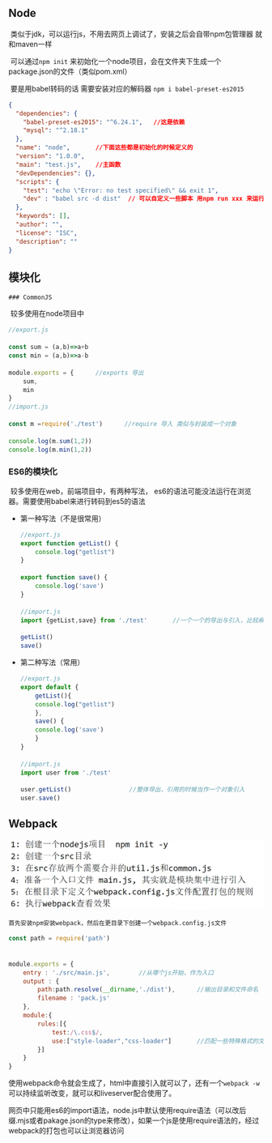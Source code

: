 ## Node

​	类似于jdk，可以运行js，不用去网页上调试了，安装之后会自带npm包管理器 就和maven一样

​	可以通过`npm init` 来初始化一个node项目，会在文件夹下生成一个package.json的文件（类似pom.xml）

​	要是用babel转码的话 需要安装对应的解码器 `npm i babel-preset-es2015`

```json
{
  "dependencies": {
    "babel-preset-es2015": "^6.24.1",	//这是依赖
    "mysql": "^2.18.1"
  },
  "name": "node",		//下面这些都是初始化的时候定义的
  "version": "1.0.0",
  "main": "test.js",	//主函数
  "devDependencies": {},
  "scripts": {
    "test": "echo \"Error: no test specified\" && exit 1",
    "dev" : "babel src -d dist"  // 可以自定义一些脚本 用npm run xxx 来运行   比如这里就用dev命令来对src下的es6文件转码成es5语法，存放在dist文件夹下
  },
  "keywords": [],
  "author": "",
  "license": "ISC",
  "description": ""
}

```

## 模块化

	### CommonJS

​	较多使用在node项目中

```js
//export.js

const sum = (a,b)=>a+b
const min = (a,b)=>a-b

module.exports = {		//exports 导出
    sum,
    min
}
//import.js

const m =require('./test')		//require 导入 类似与封装成一个对象

console.log(m.sum(1,2))
console.log(m.min(1,2))
```



### ES6的模块化

​	较多使用在web，前端项目中，有两种写法， es6的语法可能没法运行在浏览器。需要使用babel来进行转码到es5的语法

* 第一种写法（不是很常用）

  ```js
  //export.js
  export function getList() {
      console.log("getlist")
  }
  
  export function save() {
      console.log('save')
  }
  
  //import.js
  import {getList,save} from './test'		//一个一个的导出与引入，比较麻烦
  
  getList()
  save()
  
  ```

  

* 第二种写法（常用）

  ```js
  //export.js
  export default {
      getList(){
      console.log("getlist")
      },
      save() {
      console.log('save')
      }
  }			
  
  //import.js
  import user from './test'
  
  user.getList()				//整体导出，引用的时候当作一个对象引入
  user.save()
  ```

  

## Webpack

![image-20210806112123297](../../图片/image-20210806112123297.png)

 	首先安装npm安装webpack，然后在更目录下创建一个webpack.config.js文件

```js
const path = require('path')


module.exports = {
    entry : './src/main.js',		//从哪个js开始，作为入口
    output : {
        path:path.resolve(__dirname,'./dist'),		//输出目录和文件命名
        filename : 'pack.js'
    },
    module:{
        rules:[{
            test:/\.css$/,
            use:["style-loader","css-loader"]		//匹配一些特殊格式的文件，使用不同的loader进行加载
        }]
    }
}
```

使用webpack命令就会生成了，html中直接引入就可以了，还有一个`webpack -w`可以持续监听改变，就可以和liveserver配合使用了。





​	网页中只能用es6的import语法，node.js中默认使用require语法（可以改后缀.mjs或者pakage.json的type来修改），如果一个js是使用require语法的，经过webpack的打包也可以让浏览器访问
